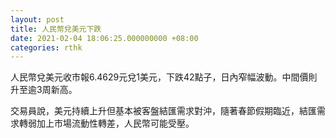 ```yaml
---
layout: post
title: 人民幣兌美元下跌
date: 2021-02-04 18:06:25.000000000 +08:00
categories: rthk
---
```


人民幣兌美元收市報6.4629元兌1美元，下跌42點子，日內窄幅波動。中間價則升至逾3周新高。

交易員說，美元持續上升但基本被客盤結匯需求對沖，隨著春節假期臨近，結匯需求轉弱加上市場流動性轉差，人民幣可能受壓。
